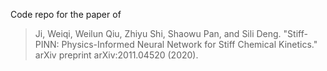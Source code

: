Code repo for the paper of 

> Ji, Weiqi, Weilun Qiu, Zhiyu Shi, Shaowu Pan, and Sili Deng. "Stiff-PINN: Physics-Informed Neural Network for Stiff Chemical Kinetics." arXiv preprint arXiv:2011.04520 (2020).
